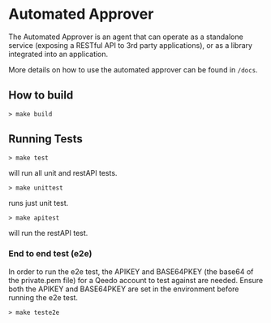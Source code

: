 # Automated Approver

The Automated Approver is an agent that can operate as a standalone service (exposing a RESTful API to 3rd party applications), or as a library integrated into an application.

More details on how to use the automated approver can be found in `/docs`.

## How to build
```shell
> make build
```

## Running Tests
```shell
> make test
```
will run all unit and restAPI tests.

```shell
> make unittest
```
runs just unit test.
```shell
> make apitest
```
will run the restAPI test.

### End to end test (e2e)
In order to run the e2e test, the APIKEY and BASE64PKEY (the base64 of the private.pem file) for a Qeedo account to test
against are needed.  Ensure both the APIKEY and BASE64PKEY are set in the environment before running the e2e test.
```shell
> make teste2e
```
